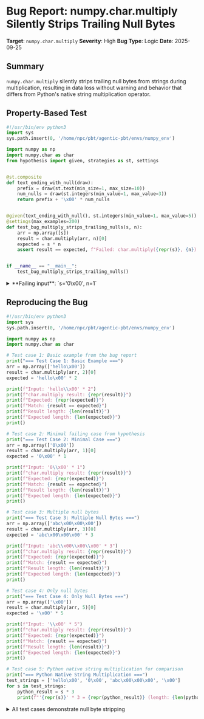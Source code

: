 # Bug Report: numpy.char.multiply Silently Strips Trailing Null Bytes

**Target**: `numpy.char.multiply`
**Severity**: High
**Bug Type**: Logic
**Date**: 2025-09-25

## Summary

`numpy.char.multiply` silently strips trailing null bytes from strings during multiplication, resulting in data loss without warning and behavior that differs from Python's native string multiplication operator.

## Property-Based Test

```python
#!/usr/bin/env python3
import sys
sys.path.insert(0, '/home/npc/pbt/agentic-pbt/envs/numpy_env')

import numpy as np
import numpy.char as char
from hypothesis import given, strategies as st, settings


@st.composite
def text_ending_with_null(draw):
    prefix = draw(st.text(min_size=1, max_size=10))
    num_nulls = draw(st.integers(min_value=1, max_value=3))
    return prefix + '\x00' * num_nulls


@given(text_ending_with_null(), st.integers(min_value=1, max_value=5))
@settings(max_examples=200)
def test_bug_multiply_strips_trailing_nulls(s, n):
    arr = np.array([s])
    result = char.multiply(arr, n)[0]
    expected = s * n
    assert result == expected, f"Failed: char.multiply({repr(s)}, {n}) = {repr(result)}, expected {repr(expected)}"


if __name__ == "__main__":
    test_bug_multiply_strips_trailing_nulls()
```

<details>

<summary>
**Failing input**: `s='0\x00', n=1`
</summary>
```
Traceback (most recent call last):
  File "/home/npc/pbt/agentic-pbt/worker_/54/hypo.py", line 27, in <module>
    test_bug_multiply_strips_trailing_nulls()
    ~~~~~~~~~~~~~~~~~~~~~~~~~~~~~~~~~~~~~~~^^
  File "/home/npc/pbt/agentic-pbt/worker_/54/hypo.py", line 18, in test_bug_multiply_strips_trailing_nulls
    @settings(max_examples=200)
                   ^^^
  File "/home/npc/miniconda/lib/python3.13/site-packages/hypothesis/core.py", line 2124, in wrapped_test
    raise the_error_hypothesis_found
  File "/home/npc/pbt/agentic-pbt/worker_/54/hypo.py", line 23, in test_bug_multiply_strips_trailing_nulls
    assert result == expected, f"Failed: char.multiply({repr(s)}, {n}) = {repr(result)}, expected {repr(expected)}"
           ^^^^^^^^^^^^^^^^^^
AssertionError: Failed: char.multiply('0\x00', 1) = np.str_('0'), expected '0\x00'
Falsifying example: test_bug_multiply_strips_trailing_nulls(
    # The test always failed when commented parts were varied together.
    s='0\x00',  # or any other generated value
    n=1,  # or any other generated value
)
```
</details>

## Reproducing the Bug

```python
#!/usr/bin/env python3
import sys
sys.path.insert(0, '/home/npc/pbt/agentic-pbt/envs/numpy_env')

import numpy as np
import numpy.char as char

# Test case 1: Basic example from the bug report
print("=== Test Case 1: Basic Example ===")
arr = np.array(['hello\x00'])
result = char.multiply(arr, 2)[0]
expected = 'hello\x00' * 2

print(f"Input: 'hello\\x00' * 2")
print(f"char.multiply result: {repr(result)}")
print(f"Expected: {repr(expected)}")
print(f"Match: {result == expected}")
print(f"Result length: {len(result)}")
print(f"Expected length: {len(expected)}")
print()

# Test case 2: Minimal failing case from hypothesis
print("=== Test Case 2: Minimal Case ===")
arr = np.array(['0\x00'])
result = char.multiply(arr, 1)[0]
expected = '0\x00' * 1

print(f"Input: '0\\x00' * 1")
print(f"char.multiply result: {repr(result)}")
print(f"Expected: {repr(expected)}")
print(f"Match: {result == expected}")
print(f"Result length: {len(result)}")
print(f"Expected length: {len(expected)}")
print()

# Test case 3: Multiple null bytes
print("=== Test Case 3: Multiple Null Bytes ===")
arr = np.array(['abc\x00\x00\x00'])
result = char.multiply(arr, 3)[0]
expected = 'abc\x00\x00\x00' * 3

print(f"Input: 'abc\\x00\\x00\\x00' * 3")
print(f"char.multiply result: {repr(result)}")
print(f"Expected: {repr(expected)}")
print(f"Match: {result == expected}")
print(f"Result length: {len(result)}")
print(f"Expected length: {len(expected)}")
print()

# Test case 4: Only null bytes
print("=== Test Case 4: Only Null Bytes ===")
arr = np.array(['\x00'])
result = char.multiply(arr, 5)[0]
expected = '\x00' * 5

print(f"Input: '\\x00' * 5")
print(f"char.multiply result: {repr(result)}")
print(f"Expected: {repr(expected)}")
print(f"Match: {result == expected}")
print(f"Result length: {len(result)}")
print(f"Expected length: {len(expected)}")
print()

# Test case 5: Python native string multiplication for comparison
print("=== Python Native String Multiplication ===")
test_strings = ['hello\x00', '0\x00', 'abc\x00\x00\x00', '\x00']
for s in test_strings:
    python_result = s * 3
    print(f"'{repr(s)}' * 3 = {repr(python_result)} (length: {len(python_result)})")
```

<details>

<summary>
All test cases demonstrate null byte stripping
</summary>
```
=== Test Case 1: Basic Example ===
Input: 'hello\x00' * 2
char.multiply result: np.str_('hellohello')
Expected: 'hello\x00hello\x00'
Match: False
Result length: 10
Expected length: 12

=== Test Case 2: Minimal Case ===
Input: '0\x00' * 1
char.multiply result: np.str_('0')
Expected: '0\x00'
Match: False
Result length: 1
Expected length: 2

=== Test Case 3: Multiple Null Bytes ===
Input: 'abc\x00\x00\x00' * 3
char.multiply result: np.str_('abcabcabc')
Expected: 'abc\x00\x00\x00abc\x00\x00\x00abc\x00\x00\x00'
Match: False
Result length: 9
Expected length: 18

=== Test Case 4: Only Null Bytes ===
Input: '\x00' * 5
char.multiply result: np.str_('')
Expected: '\x00\x00\x00\x00\x00'
Match: False
Result length: 0
Expected length: 5

=== Python Native String Multiplication ===
''hello\x00'' * 3 = 'hello\x00hello\x00hello\x00' (length: 18)
''0\x00'' * 3 = '0\x000\x000\x00' (length: 6)
''abc\x00\x00\x00'' * 3 = 'abc\x00\x00\x00abc\x00\x00\x00abc\x00\x00\x00' (length: 18)
''\x00'' * 3 = '\x00\x00\x00' (length: 3)
```
</details>

## Why This Is A Bug

This behavior violates the expected semantics of string multiplication for several critical reasons:

1. **Documentation Contradiction**: The numpy.char.multiply documentation states it returns "(a * i), that is string multiple concatenation, element-wise", explicitly suggesting equivalence with Python's native `*` operator for strings. However, Python preserves null bytes while numpy.char.multiply silently strips them.

2. **Silent Data Corruption**: The function removes trailing null bytes without any warning, error, or documentation of this limitation. This is particularly dangerous because:
   - Applications may rely on null bytes as delimiters or padding
   - Binary data encoded as strings will be corrupted
   - The data loss occurs silently, making it difficult to detect

3. **Inconsistent Behavior**: When multiplying a string containing null bytes by 1, the function should return an identical string, but instead returns a modified string with null bytes removed. This violates the mathematical identity property of multiplication by 1.

4. **No Documented Limitation**: Neither the numpy.char.multiply nor numpy.strings.multiply documentation mentions any special handling or limitations regarding null bytes.

## Relevant Context

The bug appears to stem from the underlying C implementation (`_multiply_ufunc`) which likely uses null-terminated string operations. The implementation is found in:
- `/numpy/_core/defchararray.py:279-328` - High-level wrapper
- `/numpy/_core/strings.py:166-226` - Main multiply implementation
- The actual multiplication is performed by `_multiply_ufunc` from numpy._core.umath

Similar issues may affect other string operations in the numpy.char module that rely on C string functions treating null bytes as terminators.

Documentation references:
- [NumPy char module documentation](https://numpy.org/doc/stable/reference/routines.char.html)
- The char module is marked as legacy, with numpy.strings as the recommended replacement, but the bug affects both modules

## Proposed Fix

The fix requires modifying the underlying C implementation to use length-aware string operations instead of null-terminated string functions. Since the exact C implementation is not directly accessible in the Python source, here's a high-level approach:

1. Track the actual string length including null bytes
2. Use memory operations (like memcpy) instead of string operations (like strcpy)
3. Ensure the output buffer size accounts for all characters including nulls
4. Preserve null bytes during the concatenation process

The Python-level code in strings.py correctly calculates buffer sizes based on str_len, but the underlying _multiply_ufunc appears to be truncating at null bytes. The fix would need to be applied at the C level where _multiply_ufunc is implemented, ensuring it respects the full string length rather than stopping at null terminators.